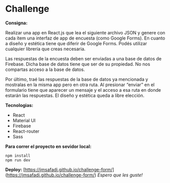 # Challenge

**Consigna:**

Realizar una app en React.js que lea el siguiente archivo JSON y genere con cada ítem una interfaz de app de encuesta (como Google Forms).
En cuanto a diseño y estética tiene que diferir de Google Forms. Podés utilizar cualquier librería que creas necesaria.

Las respuestas de la encuesta deben ser enviadas a una base de datos de Firebase.
Dicha base de datos tiene que ser de su propiedad. No nos compartas acceso a la base de datos.

Por último, traé las respuestas de la base de datos ya mencionada y mostralas en la misma app pero en otra ruta. Al presionar “enviar” en el formulario tiene que aparecer un mensaje y el acceso a esa ruta en donde estarán las respuestas. El diseño y estética queda a libre elección.



**Tecnologias:**
* React
* Material UI
* Firebase
* React-router
* Sass

**Para correr el proyecto en sevidor local:**
```
npm install
npm run dev

```
**Deploy:**
[https://jmsafadi.github.io/challenge-form/]
(https://jmsafadi.github.io/challenge-form/)
*Espero que les guste!*
